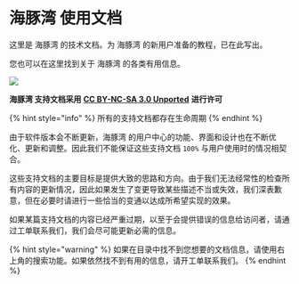 # 海豚湾 使用文档

这里是 海豚湾 的技术文档。为 海豚湾 的新用户准备的教程，已在此写出。

您也可以在这里找到关于 海豚湾 的各类有用信息。

![](.gitbook/assets/cc-shield.svg)

**海豚湾 支持文档采用** [**CC BY-NC-SA 3.0 Unported**](https://creativecommons.org/licenses/by-nc-sa/3.0/) **进行许可**

{% hint style="info" %}
所有的支持文档都存在生命周期
{% endhint %}

由于软件版本会不断更新，海豚湾 的用户中心的功能、界面和设计也在不断优化、更新和调整。因此我们不能保证这些支持文档 `100%` 与用户使用时的情况相契合。

这些支持文档的主要目标是提供大致的思路和方向。由于我们无法经常性的检查所有内容的更新情况，因此如果发生了变更导致某些描述不当或失效，我们深表歉意，但在必要时请进行一些恰当的变通以达成所希望实现的效果。

如果某篇支持文档的内容已经严重过期，以至于会提供错误的信息给访问者，请通过工单联系我们，我们会尽可能更新必需的信息。

{% hint style="warning" %}
如果在目录中找不到您想要的文档信息，请使用右上角的搜索功能。如果依然找不到有用的信息，请开工单联系我们。
{% endhint %}

